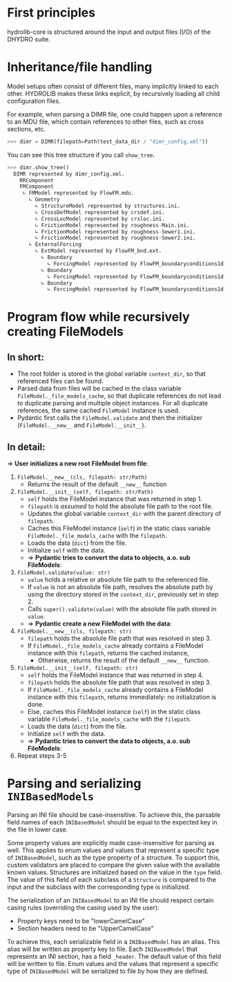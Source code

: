 # First principles
hydrolib-core is structured around the input and output files (I/O) of the DHYDRO suite.

# Inheritance/file handling
Model setups often consist of different files, many implicitly linked to each other.
HYDROLIB makes these links explicit, by recursively loading all child configuration files.

For example, when parsing a DIMR file, one could happen upon a reference to an MDU file, which
contain references to other files, such as cross sections, etc.

```python
>>> dimr = DIMR(filepath=Path(test_data_dir / "dimr_config.xml"))
```

You can see this tree structure if you call `show_tree`.

```python
>>> dimr.show_tree()
  DIMR represented by dimr_config.xml.
    RRComponent
    FMComponent
     ∟ FMModel represented by FlowFM.mdu.
       ∟ Geometry
         ∟ StructureModel represented by structures.ini.
         ∟ CrossDefModel represented by crsdef.ini.
         ∟ CrossLocModel represented by crsloc.ini.
         ∟ FrictionModel represented by roughness-Main.ini.
         ∟ FrictionModel represented by roughness-Sewer1.ini.
         ∟ FrictionModel represented by roughness-Sewer2.ini.
       ∟ ExternalForcing
         ∟ ExtModel represented by FlowFM_bnd.ext.
           ∟ Boundary
             ∟ ForcingModel represented by FlowFM_boundaryconditions1d.bc.
           ∟ Boundary
             ∟ ForcingModel represented by FlowFM_boundaryconditions1d.bc.
           ∟ Boundary
             ∟ ForcingModel represented by FlowFM_boundaryconditions1d.bc.
```

# Program flow while recursively creating FileModels
## In short:
- The root folder is stored in the global variable `context_dir`, so that referenced files can be found.
- Parsed data from files will be cached in the class variable `FileModel._file_models_cache`, so that duplicate references do not lead to duplicate parsing and multiple object instances. For all duplicate references, the same cached `FileModel` instance is used.
- Pydantic first calls the `FileModel.validate` and then the initializer (`FileModel.__new__` and `FileModel.__init__`).

## In detail:
=> **User initializes a new root FileModel from file**:
1) `FileModel.__new__(cls, filepath: str/Path)`
	- Returns the result of the default `__new__` function
2) `FileModel.__init__(self, filepath: str/Path)`
	- `self` holds the FileModel instance that was returned in step 1.
	- `filepath` is *assumed* to hold the absolute file path to the root file.
	- Updates the global variable `context_dir` with the parent directory of `filepath`. 
	- Caches this FileModel instance (`self`) in the static class variable `FileModel._file_models_cache` with the `filepath`.
	- Loads the data (`dict`) from the file.
	- Initialize `self` with the data.
	- => **Pydantic tries to convert the data to objects, a.o. sub FileModels**:
3) `FileModel.validate(value: str)`
	- `value` holds a relative or absolute file path to the referenced file.
	- If `value` is not an absolute file path, resolves the absolute path by using the directory stored in the `context_dir`, previously set in step 2.
	- Calls `super().validate(value)` with the absolute file path stored in `value`.
	- => **Pydantic create a new FileModel with the data**:
4) `FileModel.__new__(cls, filepath: str)`
	- `filepath` holds the absolute file path that was resolved in step 3.
	- If `FileModel._file_models_cache` already contains a FileModel instance with this `filepath`, returns the cached instance,
		- Otherwise, returns the result of the default `__new__` function.
5) `FileModel.__init__(self, filepath: str)`
	- `self` holds the FileModel instance that was returned in step 4.
	- `filepath` holds the absolute file path that was resolved in step 3.
	- If `FileModel._file_models_cache` already contains a FileModel instance with this `filepath`, returns immediately: no initialization is done.
	- Else, caches this FileModel instance (`self`) in the static class variable `FileModel._file_models_cache` with the `filepath`.
	- Loads the data (`dict`) from the file.
	- Initialize `self` with the data.
	- => **Pydantic tries to convert the data to objects, a.o. sub FileModels**:
6) Repeat steps 3-5

# Parsing and serializing `INIBasedModels`
Parsing an INI file should be case-insensitive. To achieve this, the parsable field names of each `INIBasedModel` should be equal to the expected key in the file in lower case. 

Some property values are explicitly made case-insensitive for parsing as well. This applies to enum values and values that represent a specific type of `INIBasedModel`, such as the type property of a structure. To support this, custom validators are placed to compare the given value with the available known values. Structures are initialized based on the value in the `type` field. The value of this field of each subclass of a `Structure` is compared to the input and the subclass with the corresponding type is initialized. 

The serialization of an `INIBasedModel` to an INI file should respect certain casing rules (overriding the casing used by the user):
- Property keys need to be "lowerCamelCase"
- Section headers need to be "UpperCamelCase"

To achieve this, each serializable field in a `INIBasedModel` has an alias. This alias will be written as property key to file. Each `INIBasedModel` that represents an INI section, has a field `_header`. The default value of this field will be written to file.
Enum values and the values that represent a specific type of `INIBasedModel` will be serialized to file by how they are defined.